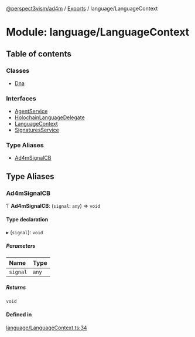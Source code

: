 [@perspect3vism/ad4m](../README.md) / [Exports](../modules.md) / language/LanguageContext

# Module: language/LanguageContext

## Table of contents

### Classes

- [Dna](../classes/language_LanguageContext.Dna.md)

### Interfaces

- [AgentService](../interfaces/language_LanguageContext.AgentService.md)
- [HolochainLanguageDelegate](../interfaces/language_LanguageContext.HolochainLanguageDelegate.md)
- [LanguageContext](../interfaces/language_LanguageContext.LanguageContext.md)
- [SignaturesService](../interfaces/language_LanguageContext.SignaturesService.md)

### Type Aliases

- [Ad4mSignalCB](language_LanguageContext.md#ad4msignalcb)

## Type Aliases

### Ad4mSignalCB

Ƭ **Ad4mSignalCB**: (`signal`: `any`) => `void`

#### Type declaration

▸ (`signal`): `void`

##### Parameters

| Name | Type |
| :------ | :------ |
| `signal` | `any` |

##### Returns

`void`

#### Defined in

[language/LanguageContext.ts:34](https://github.com/perspect3vism/ad4m-executor/blob/5a19b63d/core/src/language/LanguageContext.ts#L34)
